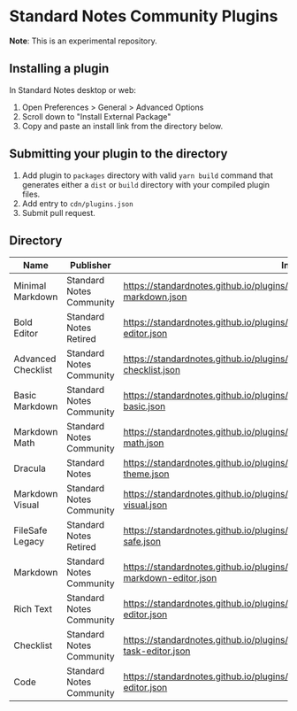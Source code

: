 # Standard Notes Community Plugins

**Note**: This is an experimental repository.

## Installing a plugin

In Standard Notes desktop or web:

1. Open Preferences > General > Advanced Options
2. Scroll down to "Install External Package"
3. Copy and paste an install link from the directory below.

## Submitting your plugin to the directory

1. Add plugin to `packages` directory with valid `yarn build` command that generates either a `dist` or `build` directory with your compiled plugin files.
2. Add entry to `cdn/plugins.json`
3. Submit pull request.

## Directory

| Name | Publisher | Install Link |
|------|-----------|--------------|
|Minimal Markdown|Standard Notes Community|https://standardnotes.github.io/plugins/cdn/dist/entries/com.sncommunity.minimal-markdown.json|
|Bold Editor|Standard Notes Retired|https://standardnotes.github.io/plugins/cdn/dist/entries/com.sncommunity.bold-editor.json|
|Advanced Checklist|Standard Notes Community|https://standardnotes.github.io/plugins/cdn/dist/entries/com.sncommunity.advanced-checklist.json|
|Basic Markdown|Standard Notes Community|https://standardnotes.github.io/plugins/cdn/dist/entries/com.sncommunity.markdown-basic.json|
|Markdown Math|Standard Notes Community|https://standardnotes.github.io/plugins/cdn/dist/entries/com.sncommunity.markdown-math.json|
|Dracula|Standard Notes|https://standardnotes.github.io/plugins/cdn/dist/entries/com.sncommunity.dracula-theme.json|
|Markdown Visual|Standard Notes Community|https://standardnotes.github.io/plugins/cdn/dist/entries/com.sncommunity.markdown-visual.json|
|FileSafe Legacy|Standard Notes Retired|https://standardnotes.github.io/plugins/cdn/dist/entries/org.standardnotes.legacy.file-safe.json|
|Markdown|Standard Notes Community|https://standardnotes.github.io/plugins/cdn/dist/entries/org.standardnotes.advanced-markdown-editor.json|
|Rich Text|Standard Notes Community|https://standardnotes.github.io/plugins/cdn/dist/entries/org.standardnotes.plus-editor.json|
|Checklist|Standard Notes Community|https://standardnotes.github.io/plugins/cdn/dist/entries/org.standardnotes.simple-task-editor.json|
|Code|Standard Notes Community|https://standardnotes.github.io/plugins/cdn/dist/entries/org.standardnotes.code-editor.json|
